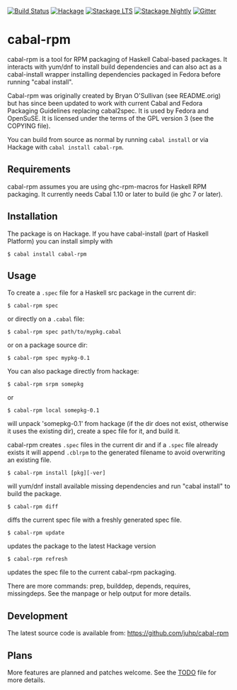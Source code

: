 [![Build Status](https://travis-ci.org/juhp/cabal-rpm.png)](https://travis-ci.org/juhp/cabal-rpm)
[![Hackage](http://img.shields.io/hackage/v/cabal-rpm.png)](http://hackage.haskell.org/package/cabal-rpm)
[![Stackage LTS](http://stackage.org/package/cabal-rpm/badge/lts)](http://stackage.org/lts/package/cabal-rpm)
[![Stackage Nightly](http://stackage.org/package/cabal-rpm/badge/nightly)](http://stackage.org/nightly/package/cabal-rpm)
[![Gitter](https://badges.gitter.im/Join%20Chat.svg)](https://gitter.im/cabal-rpm/Lobby?utm_source=badge&utm_medium=badge&utm_content=badge)

# cabal-rpm

cabal-rpm is a tool for RPM packaging of Haskell Cabal-based packages.
It interacts with yum/dnf to install build dependencies and can also act as
a cabal-install wrapper installing dependencies packaged in Fedora before
running "cabal install".

Cabal-rpm was originally created by Bryan O'Sullivan (see README.orig)
but has since been updated to work with current Cabal and Fedora Packaging
Guidelines replacing cabal2spec.  It is used by Fedora and OpenSuSE.
It is licensed under the terms of the GPL version 3 (see the COPYING file).

You can build from source as normal by running `cabal install`
or via Hackage with `cabal install cabal-rpm`.

## Requirements
cabal-rpm assumes you are using ghc-rpm-macros for Haskell RPM packaging.
It currently needs Cabal 1.10 or later to build (ie ghc 7 or later).

## Installation
The package is on Hackage. If you have cabal-install (part of Haskell Platform)
you can install simply with

    $ cabal install cabal-rpm

## Usage
To create a `.spec` file for a Haskell src package in the current dir:

    $ cabal-rpm spec

or directly on a `.cabal` file:

    $ cabal-rpm spec path/to/mypkg.cabal

or on a package source dir:

    $ cabal-rpm spec mypkg-0.1

You can also package directly from hackage:

    $ cabal-rpm srpm somepkg

or

    $ cabal-rpm local somepkg-0.1

will unpack 'somepkg-0.1' from hackage
(if the dir does not exist, otherwise it uses the existing dir),
create a spec file for it, and build it.

cabal-rpm creates `.spec` files in the current dir
and if a `.spec` file already exists it will append `.cblrpm`
to the generated filename to avoid overwriting an existing file.

    $ cabal-rpm install [pkg][-ver]

will yum/dnf install available missing dependencies and
run "cabal install" to build the package.

    $ cabal-rpm diff

diffs the current spec file with a freshly generated spec file.

    $ cabal-rpm update

updates the package to the latest Hackage version

    $ cabal-rpm refresh

updates the spec file to the current cabal-rpm packaging.

There are more commands: prep, builddep, depends, requires, missingdeps.
See the manpage or help output for more details.

## Development
The latest source code is available from: https://github.com/juhp/cabal-rpm

## Plans
More features are planned and patches welcome.
See the [TODO](TODO) file for more details.
